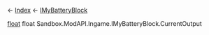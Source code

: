 ← [Index](Api-Index) ← [IMyBatteryBlock](Sandbox.ModAPI.Ingame.IMyBatteryBlock)

[float](System.Single) float Sandbox.ModAPI.Ingame.IMyBatteryBlock.CurrentOutput